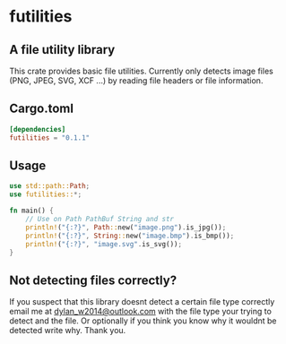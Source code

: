 # futilities

## A file utility library

This crate provides basic file utilities. Currently only detects image files (PNG, JPEG, SVG, XCF ...) by reading file headers or file information. 

## Cargo.toml

```toml
[dependencies]
futilities = "0.1.1"
```

## Usage

```rust
use std::path::Path;
use futilities::*;

fn main() {
	// Use on Path PathBuf String and str
	println!("{:?}", Path::new("image.png").is_jpg());
	println!("{:?}", String::new("image.bmp").is_bmp());
	println!("{:?}", "image.svg".is_svg());
}
```

## Not detecting files correctly?

If you suspect that this library doesnt detect a certain file type correctly email me at dylan_w2014@outlook.com with the file type your trying to detect and the file.  Or optionally if you think you know why it wouldnt be detected write why.  Thank you.
